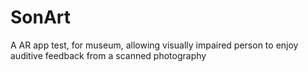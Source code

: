 # SonArt
 A AR app test, for museum, allowing visually impaired person to enjoy auditive feedback from a scanned photography
